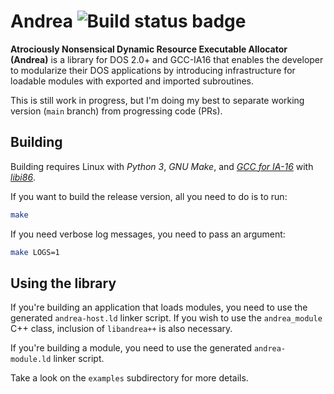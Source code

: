 # Andrea ![Build status badge](https://github.com/thecatkitty/andrea/actions/workflows/build.yml/badge.svg?event=push)
**Atrociously Nonsensical Dynamic Resource Executable Allocator (Andrea)** is a library for DOS 2.0+ and GCC-IA16 that enables the developer to modularize their DOS applications by introducing infrastructure for loadable modules with exported and imported subroutines.

This is still work in progress, but I'm doing my best to separate working version (`main` branch) from progressing code (PRs).

## Building
Building requires Linux with *Python 3*, *GNU Make*, and *[GCC for IA-16](https://github.com/tkchia/gcc-ia16/)* with *[libi86](https://github.com/tkchia/libi86/)*.

If you want to build the release version, all you need to do is to run:
```sh
make
```

If you need verbose log messages, you need to pass an argument:
```sh
make LOGS=1
```

## Using the library
If you're building an application that loads modules, you need to use the generated `andrea-host.ld` linker script.
If you wish to use the `andrea_module` C++ class, inclusion of `libandrea++` is also necessary.

If you're building a module, you need to use the generated `andrea-module.ld` linker script.

Take a look on the `examples` subdirectory for more details.

